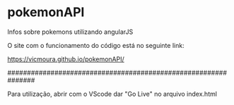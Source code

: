 # pokemonAPI
Infos sobre pokemons utilizando angularJS

O site com o funcionamento do código está no seguinte link: 

https://vicmoura.github.io/pokemonAPI/

###############################################################

Para utilização, abrir com o VScode dar "Go Live" no arquivo index.html 
